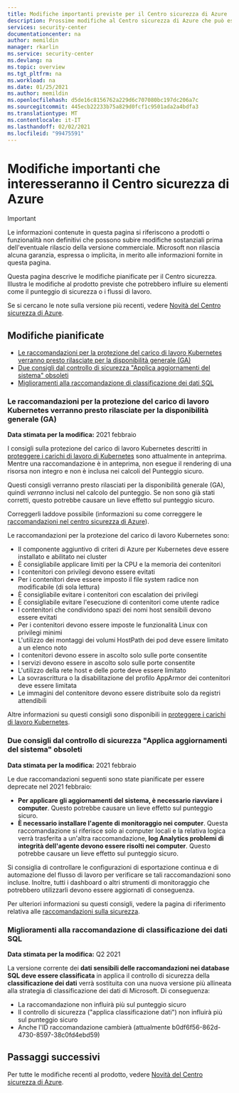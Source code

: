 ```yaml
---
title: Modifiche importanti previste per il Centro sicurezza di Azure
description: Prossime modifiche al Centro sicurezza di Azure che può essere opportuno conoscere e per le quali potrebbe essere necessaria una pianificazione
services: security-center
documentationcenter: na
author: memildin
manager: rkarlin
ms.service: security-center
ms.devlang: na
ms.topic: overview
ms.tgt_pltfrm: na
ms.workload: na
ms.date: 01/25/2021
ms.author: memildin
ms.openlocfilehash: d5de16c8156762a229d6c707080bc197dc206a7c
ms.sourcegitcommit: 445ecb22233b75a829d0fcf1c9501ada2a4bdfa3
ms.translationtype: MT
ms.contentlocale: it-IT
ms.lasthandoff: 02/02/2021
ms.locfileid: "99475591"
---
```

# <a name="important-upcoming-changes-to-azure-security-center"></a>Modifiche importanti che interesseranno il Centro sicurezza di Azure

> [!IMPORTANT]
> Le informazioni contenute in questa pagina si riferiscono a prodotti o funzionalità non definitivi che possono subire modifiche sostanziali prima dell'eventuale rilascio della versione commerciale. Microsoft non rilascia alcuna garanzia, espressa o implicita, in merito alle informazioni fornite in questa pagina.

Questa pagina descrive le modifiche pianificate per il Centro sicurezza. Illustra le modifiche al prodotto previste che potrebbero influire su elementi come il punteggio di sicurezza o i flussi di lavoro.

Se si cercano le note sulla versione più recenti, vedere [Novità del Centro sicurezza di Azure](release-notes.md).


## <a name="planned-changes"></a>Modifiche pianificate

- [Le raccomandazioni per la protezione del carico di lavoro Kubernetes verranno presto rilasciate per la disponibilità generale (GA)](#kubernetes-workload-protection-recommendations-will-soon-be-released-for-general-availability-ga)
- [Due consigli dal controllo di sicurezza "Applica aggiornamenti del sistema" obsoleti](#two-recommendations-from-apply-system-updates-security-control-being-deprecated)
- [Miglioramenti alla raccomandazione di classificazione dei dati SQL](#enhancements-to-sql-data-classification-recommendation)


### <a name="kubernetes-workload-protection-recommendations-will-soon-be-released-for-general-availability-ga"></a>Le raccomandazioni per la protezione del carico di lavoro Kubernetes verranno presto rilasciate per la disponibilità generale (GA)

**Data stimata per la modifica:** 2021 febbraio

I consigli sulla protezione del carico di lavoro Kubernetes descritti in [proteggere i carichi di lavoro di Kubernetes](kubernetes-workload-protections.md) sono attualmente in anteprima. Mentre una raccomandazione è in anteprima, non esegue il rendering di una risorsa non integro e non è inclusa nei calcoli del Punteggio sicuro.

Questi consigli verranno presto rilasciati per la disponibilità generale (GA), quindi *verranno* inclusi nel calcolo del punteggio. Se non sono già stati corretti, questo potrebbe causare un lieve effetto sul punteggio sicuro.

Correggerli laddove possibile (informazioni su come correggere le [raccomandazioni nel centro sicurezza di Azure](security-center-remediate-recommendations.md)).

Le raccomandazioni per la protezione del carico di lavoro Kubernetes sono:

- Il componente aggiuntivo di criteri di Azure per Kubernetes deve essere installato e abilitato nei cluster
- È consigliabile applicare limiti per la CPU e la memoria dei contenitori
- I contenitori con privilegi devono essere evitati
- Per i contenitori deve essere imposto il file system radice non modificabile (di sola lettura)
- È consigliabile evitare i contenitori con escalation dei privilegi
- È consigliabile evitare l'esecuzione di contenitori come utente radice
- I contenitori che condividono spazi dei nomi host sensibili devono essere evitati
- Per i contenitori devono essere imposte le funzionalità Linux con privilegi minimi
- L'utilizzo dei montaggi dei volumi HostPath dei pod deve essere limitato a un elenco noto
- I contenitori devono essere in ascolto solo sulle porte consentite
- I servizi devono essere in ascolto solo sulle porte consentite
- L'utilizzo della rete host e delle porte deve essere limitato
- La sovrascrittura o la disabilitazione del profilo AppArmor dei contenitori deve essere limitata
- Le immagini del contenitore devono essere distribuite solo da registri attendibili             

Altre informazioni su questi consigli sono disponibili in [proteggere i carichi di lavoro Kubernetes](kubernetes-workload-protections.md).

### <a name="two-recommendations-from-apply-system-updates-security-control-being-deprecated"></a>Due consigli dal controllo di sicurezza "Applica aggiornamenti del sistema" obsoleti 

**Data stimata per la modifica:** 2021 febbraio

Le due raccomandazioni seguenti sono state pianificate per essere deprecate nel 2021 febbraio:

- **Per applicare gli aggiornamenti del sistema, è necessario riavviare i computer**. Questo potrebbe causare un lieve effetto sul punteggio sicuro.
- **È necessario installare l'agente di monitoraggio nei computer**. Questa raccomandazione si riferisce solo ai computer locali e la relativa logica verrà trasferita a un'altra raccomandazione, **log Analytics problemi di integrità dell'agente devono essere risolti nei computer**. Questo potrebbe causare un lieve effetto sul punteggio sicuro.

Si consiglia di controllare le configurazioni di esportazione continua e di automazione del flusso di lavoro per verificare se tali raccomandazioni sono incluse. Inoltre, tutti i dashboard o altri strumenti di monitoraggio che potrebbero utilizzarli devono essere aggiornati di conseguenza.

Per ulteriori informazioni su questi consigli, vedere la pagina di riferimento relativa alle [raccomandazioni sulla sicurezza](recommendations-reference.md).


### <a name="enhancements-to-sql-data-classification-recommendation"></a>Miglioramenti alla raccomandazione di classificazione dei dati SQL

**Data stimata per la modifica:** Q2 2021

La versione corrente dei **dati sensibili delle raccomandazioni nei database SQL deve essere classificata** in applica il controllo di sicurezza della **classificazione dei dati** verrà sostituita con una nuova versione più allineata alla strategia di classificazione dei dati di Microsoft. Di conseguenza:

- La raccomandazione non influirà più sul punteggio sicuro
- Il controllo di sicurezza ("applica classificazione dati") non influirà più sul punteggio sicuro
- Anche l'ID raccomandazione cambierà (attualmente b0df6f56-862d-4730-8597-38c0fd4ebd59)



## <a name="next-steps"></a>Passaggi successivi

Per tutte le modifiche recenti al prodotto, vedere [Novità del Centro sicurezza di Azure](release-notes.md).
